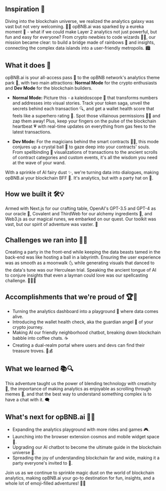 ## Inspiration 🌠

Diving into the blockchain universe, we realized the analytics galaxy was vast but not very welcoming. 😵‍💫 opBNB.ai was sparked by a eureka moment 🌟 - what if we could make Layer 2 analytics not just powerful, but fun and easy for everyone? From crypto newbies to code wizards 🧙‍♂️, our mission became clear: to build a bridge made of rainbows 🌈 and insights, connecting the complex data islands into a user-friendly metropolis. 🏙️

## What it does 🎉

opBNB.ai is your all-access pass 🎫 to the opBNB network's analytics theme park 🎢, with two main attractions: **Normal Mode** for the crypto enthusiasts and **Dev Mode** for the blockchain builders.

- **Normal Mode:** Picture this - a kaleidoscope 🌈 that transforms numbers and addresses into visual stories. Track your token saga, unveil the secrets behind each transaction 🔍, and get a wallet health score that feels like a superhero rating 🦸. Spot those villainous permissions 🦹‍♂️ and zap them away! Plus, keep your fingers on the pulse of the blockchain heartbeat 💗 with real-time updates on everything from gas fees to the latest transactions.

- **Dev Mode:** For the magicians behind the smart contracts 🧙‍♀️, this mode conjures up a crystal ball 🔮 to gaze deep into your contracts' souls. From spellbinding 🌟 visualizations of transactions to the ancient scrolls of contract categories and custom events, it's all the wisdom you need at the wave of your wand.

With a sprinkle of AI fairy dust ✨, we're turning data into dialogues, making opBNB.ai your blockchain BFF 💬. It's analytics, but with a party hat on 🎉.

## How we built it 🛠️💡

Armed with Next.js for our crafting table, OpenAI's GPT-3.5 and GPT-4 as our oracle 📜, Covalent and ThirdWeb for our alchemy ingredients 🧪, and Web3.js as our magical runes, we embarked on our quest. Our toolkit was vast, but our spirit of adventure was vaster. 🚀

## Challenges we ran into 🚧🤯

Creating a party in the front-end while keeping the data beasts tamed in the back-end was like hosting a ball in a labyrinth. Ensuring the user experience was as smooth as a moonwalk 🌜 while generating visuals that danced to the data's tune was our Herculean trial. Speaking the ancient tongue of AI to conjure insights that even a layman could love was our spellcasting challenge. 🧙‍♂️✨

## Accomplishments that we're proud of 🏆🎈

- Turning the analytics dashboard into a playground 🎠 where data comes alive.
- Introducing the wallet health check, aka the guardian angel 👼 of your crypto journey.
- Making AI our friendly neighborhood chatbot, breaking down blockchain babble into coffee chats. ☕
- Creating a dual-realm portal where users and devs can find their treasure troves. 🏰💰

## What we learned 📚🔍

This adventure taught us the power of blending technology with creativity 🎨, the importance of making analytics as enjoyable as scrolling through memes 🐸, and that the best way to understand something complex is to have a chat with it. 🗨️

## What's next for opBNB.ai 🚀🌌

- Expanding the analytics playground with more rides and games 🎮.
- Launching into the browser extension cosmos and mobile widget space 📱.
- Upgrading our AI chatbot to become the ultimate guide in the blockchain universe 🌠.
- Spreading the joy of understanding blockchain far and wide, making it a party everyone's invited to 🎉.

Join us as we continue to sprinkle magic dust on the world of blockchain analytics, making opBNB.ai your go-to destination for fun, insights, and a whole lot of emoji-filled adventures! 🎊👾
